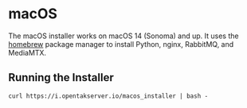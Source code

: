 # macOS

The macOS installer works on macOS 14 (Sonoma) and up. It uses the [homebrew](https://brew.sh/) package manager to
install Python, nginx, RabbitMQ, and MediaMTX.

## Running the Installer

```shell
curl https://i.opentakserver.io/macos_installer | bash -
```
